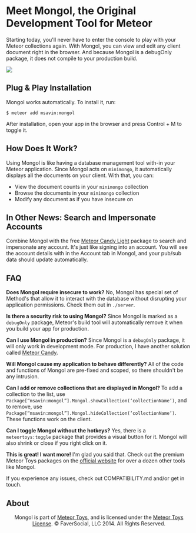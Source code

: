 Meet Mongol, the Original Development Tool for Meteor
=====================================================

Starting today, you'll never have to enter the console to play with your Meteor collections again. With Mongol, you can view and edit any client document right in the browser. And because Mongol is a debugOnly package, it does not compile to your production build.

<a href="http://meteor.toys"><img src="https://raw.githubusercontent.com/msavin/Mongol/master/Mongol.gif"></a>

Plug & Play Installation
------------------------

Mongol works automatically. To install it, run:

	$ meteor add msavin:mongol

After installation, open your app in the browser and press Control + M to toggle it.

How Does It Work?
-----------------

Using Mongol is like having a database management tool with-in your Meteor application. Since Mongol acts on `minimongo`, it automatically displays all the documents on your client. With that, you can: 
 - View the document counts in your `minimongo` collection
 - Browse the documents in your `minimongo` collection
 - Modify any document as if you have insecure on
 
In Other News: Search and Impersonate Accounts
------------------------------------

Combine Mongol with the free <a href="http://github.com/msavin/MeteorCandy">Meteor Candy Light</a> package to search and impersonate any account. It's just like signing into an account. You will see the account details with in the Account tab in Mongol, and your pub/sub data should update automatically. 

FAQ 
---
<strong>Does Mongol require insecure to work?</strong> No, Mongol has special set of Method's that allow it to interact with the database without disrupting your application permissions. Check them out in `./server`.

<strong>Is there a security risk to using Mongol?</strong> Since Mongol is marked as a `debugOnly` package, Meteor's build tool will automatically remove it when you build your app for production.

<strong>Can I use Mongol in production?</strong> Since Mongol is a `debugOnly` package, it will only work in development mode. For production, I have another solution called <a href="https://www.meteorcandy.com">Meteor Candy</a>.

<strong>Will Mongol cause my application to behave differently?</strong> All of the code and functions of Mongol are pre-fixed and scoped, so there shouldn't be any intrusion.

<strong>Can I add or remove collections that are displayed in Mongol?</strong> To add a collection to the list, use `Package[“msavin:mongol”].Mongol.showCollection(‘collectionName’)`, and to remove, use `Package[“msavin:mongol”].Mongol.hideCollection(‘collectionName’)`. These functions work on the client. 

<strong>Can I toggle Mongol without the hotkeys?</strong> Yes, there is a `meteortoys:toggle` package that provides a visual button for it. Mongol will also shrink or close if you right click on it.

<strong>This is great! I want more!</strong> I'm glad you said that. Check out the premium Meteor Toys packages on the <a href="http://meteor.toys">official website</a> for over a dozen other tools like Mongol.

If you experience any issues, check out COMPATIBILITY.md and/or get in touch.

About
-----

<center>Mongol is part of <a href="http://meteor.toys">Meteor Toys</a>, 
	and is licensed under the <a href="https://github.com/MeteorToys/allthings/blob/master/LICENSE.md">Meteor Toys License</a>.
&copy; FaverSocial, LLC 2014. All Rights Reserved.</center>
